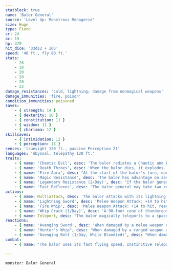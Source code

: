```yaml
---
statblock: true
name: 'Balor General'
source: 'Level Up: Monstrous Menagerie'
size: Huge
type: Fiend
cr: 24
ac: 19
hp: 379
hit_dice: '33d12 + 165'
speed: '40 ft., fly 80 ft.'
stats:
    - 26
    - 18
    - 20
    - 20
    - 20
    - 22
damage_resistances: 'cold, lightning; damage from nonmagical weapons'
damage_immunities: 'fire, poison'
condition_immunities: poisoned
saves:
    - { strength: 14 }
    - { dexterity: 10 }
    - { constitution: 11 }
    - { wisdom: 11 }
    - { charisma: 12 }
skillsaves:
    - { intimidation: 12 }
    - { perception: 11 }
senses: 'truesight 120 ft., passive Perception 21'
languages: 'Abyssal, telepathy 120 ft.'
traits:
    - { name: 'Chaotic Evil', desc: 'The balor radiates a Chaotic and Evil aura.' }
    - { name: 'Death Throes', desc: 'When the balor dies, it explodes. Each creature within 30 feet makes a DC 19 Dexterity saving throw, taking 52 (15d6) fire damage on a failed save or half damage on a success. ' }
    - { name: 'Fire Aura', desc: "At the start of the balor's turn, each creature within 10 feet takes 10 (3d6) fire damage. A creature that touches the balor or hits it with a melee attack takes 10 (3d6) fire damage." }
    - { name: 'Magic Resistance', desc: 'The balor has advantage on saving throws against spells and magical effects.' }
    - { name: 'Legendary Resistance (2/Day)', desc: "If the balor general fails a saving throw, it can choose to succeed instead. When it does so, it wards itself with its sword. The lightning that wreathes the sword winks out. The lightning reappears at the beginning of the balor's next turn. Until then, the balor's lightning sword deals no lightning damage, and the balor can't use Avenging Bolt." }
    - { name: 'Fast Reflexes', desc: 'The balor general may take two reactions per round, but not more than one per turn.' }
actions:
    - { name: Multiattack, desc: 'The balor attacks with its lightning sword and its fire whip.' }
    - { name: 'Lightning Sword', desc: 'Melee Weapon Attack: +14 to hit, reach 10 ft., one target. Hit: 21 (3d8 + 8) slashing damage plus 18 (4d8) lightning damage.' }
    - { name: 'Fire Whip', desc: 'Melee Weapon Attack: +14 to hit, reach 45 ft., one target. Hit: 18 (3d6 + 8) slashing damage plus 14 (4d6) fire damage, and the target makes a DC 19 Strength saving throw. On a failure, it is pulled up to 40 feet towards the balor.' }
    - { name: 'Whip Crack (1/Day)', desc: 'A 90-foot cone of thunderous flame emanates from the balor. Each creature in the area makes a DC 19 Constitution saving throw, taking 28 (8d6) fire damage and 28 (8d6) thunder damage and falling prone on a failed save or taking half damage on a successful one.' }
    - { name: Teleport, desc: 'The balor magically teleports to a space within 120 feet that it can see.' }
reactions:
    - { name: 'Avenging Sword', desc: 'When damaged by a melee weapon attack, the balor attacks with its lightning sword.' }
    - { name: "Hunter's Whip", desc: 'When damaged by a ranged weapon attack, spell, area effect, or magical effect, the balor uses Teleport and then attacks with its fire whip.' }
    - { name: 'Avenging Bolt (1/Day, While Bloodied)', desc: "When damaged by a ranged weapon attack, spell, or magical effect, a 100-foot-long, 5-foot-wide lightning bolt springs from the balor's extended sword. Each creature in the area makes a DC 19 Dexterity saving throw, taking 42 (12d6) lightning damage on a failed save or half damage on a success." }
combat:
    - { name: 'The balor uses its fast flying speed, Instinctive Teleport, and its fire whip to keep would-be ranged attackers within its Fire Aura', desc: 'It uses Whip Crack on clusters of foes. If obviously outmatched, it uses Instinctive Teleport and flies away.' }

---
```

```statblock
monster: Balor General
```
